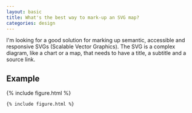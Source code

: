 ```yaml
---
layout: basic
title: What's the best way to mark-up an SVG map?
categories: design
---
```


I'm looking for a good solution for marking up semantic, accessible and responsive SVGs (Scalable Vector Graphics). The SVG is a complex diagram, like a chart or a map, that needs to have a title, a subtitle and a source link.

## Example

<div style="max-width:20em">
{% include figure.html %}
</div>

```
{% include figure.html %}
```
